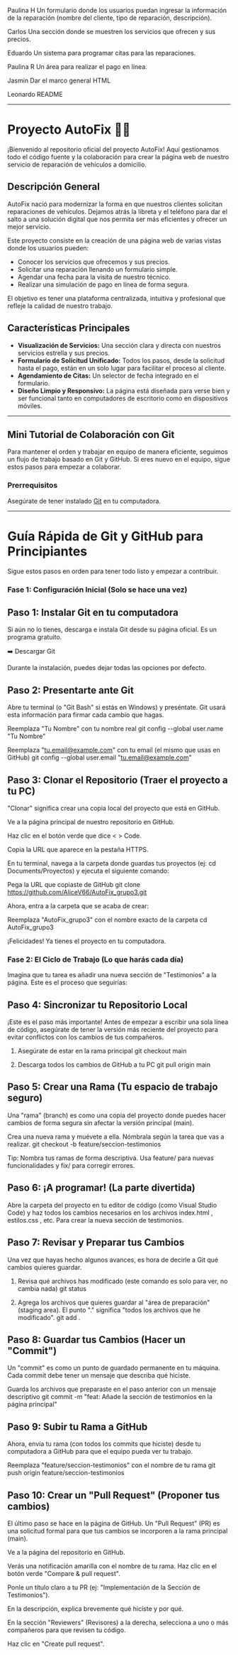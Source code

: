 Paulina H Un formulario donde los usuarios puedan ingresar la información de la reparación (nombre del cliente, tipo de reparación, descripción).

Carlos Una sección donde se muestren los servicios que ofrecen y sus precios.

Eduardo Un sistema para programar citas para las reparaciones.

Paulina R Un área para realizar el pago en línea.

Jasmin Dar el marco general HTML

Leonardo README

----------------------------------------------------------------------------------

# Proyecto AutoFix 🚗💨

¡Bienvenido al repositorio oficial del proyecto AutoFix! Aquí gestionamos todo el código fuente y la colaboración para crear la página web de nuestro servicio de reparación de vehículos a domicilio.

## Descripción General

AutoFix nació para modernizar la forma en que nuestros clientes solicitan reparaciones de vehículos. Dejamos atrás la libreta y el teléfono para dar el salto a una solución digital que nos permita ser más eficientes y ofrecer un mejor servicio.

Este proyecto consiste en la creación de una página web de varias vistas donde los usuarios pueden:
-   Conocer los servicios que ofrecemos y sus precios.
-   Solicitar una reparación llenando un formulario simple.
-   Agendar una fecha para la visita de nuestro técnico.
-   Realizar una simulación de pago en línea de forma segura.

El objetivo es tener una plataforma centralizada, intuitiva y profesional que refleje la calidad de nuestro trabajo.

## Características Principales

* **Visualización de Servicios:** Una sección clara y directa con nuestros servicios estrella y sus precios.
* **Formulario de Solicitud Unificado:** Todos los pasos, desde la solicitud hasta el pago, están en un solo lugar para facilitar el proceso al cliente.
* **Agendamiento de Citas:** Un selector de fecha integrado en el formulario.
* **Diseño Limpio y Responsivo:** La página está diseñada para verse bien y ser funcional tanto en computadores de escritorio como en dispositivos móviles.

---

## Mini Tutorial de Colaboración con Git

Para mantener el orden y trabajar en equipo de manera eficiente, seguimos un flujo de trabajo basado en Git y GitHub. Si eres nuevo en el equipo, sigue estos pasos para empezar a colaborar.

### Prerrequisitos

Asegúrate de tener instalado [Git](https://git-scm.com/downloads) en tu computadora.

------------------------------------------------------------------------------------

# Guía Rápida de Git y GitHub para Principiantes
Sigue estos pasos en orden para tener todo listo y empezar a contribuir.

### Fase 1: Configuración Inicial (Solo se hace una vez)
## Paso 1: Instalar Git en tu computadora

Si aún no lo tienes, descarga e instala Git desde su página oficial. Es un programa gratuito.

➡️ Descargar Git

Durante la instalación, puedes dejar todas las opciones por defecto.

## Paso 2: Presentarte ante Git

Abre tu terminal (o "Git Bash" si estás en Windows) y preséntate. Git usará esta información para firmar cada cambio que hagas.

Reemplaza "Tu Nombre" con tu nombre real
git config --global user.name "Tu Nombre"

Reemplaza "tu.email@example.com" con tu email (el mismo que usas en GitHub)
git config --global user.email "tu.email@example.com"

## Paso 3: Clonar el Repositorio (Traer el proyecto a tu PC)

"Clonar" significa crear una copia local del proyecto que está en GitHub.

Ve a la página principal de nuestro repositorio en GitHub.

Haz clic en el botón verde que dice < > Code.

Copia la URL que aparece en la pestaña HTTPS.

En tu terminal, navega a la carpeta donde guardas tus proyectos (ej: cd Documents/Proyectos) y ejecuta el siguiente comando:

Pega la URL que copiaste de GitHub
git clone https://github.com/AliceV66/AutoFix_grupo3.git

Ahora, entra a la carpeta que se acaba de crear:

Reemplaza "AutoFix_grupo3" con el nombre exacto de la carpeta
cd AutoFix_grupo3

¡Felicidades! Ya tienes el proyecto en tu computadora.

### Fase 2: El Ciclo de Trabajo (Lo que harás cada día)
Imagina que tu tarea es añadir una nueva sección de "Testimonios" a la página. Este es el proceso que seguirías:

## Paso 4: Sincronizar tu Repositorio Local

¡Este es el paso más importante! Antes de empezar a escribir una sola línea de código, asegúrate de tener la versión más reciente del proyecto para evitar conflictos con los cambios de tus compañeros.

1. Asegúrate de estar en la rama principal
git checkout main

2. Descarga todos los cambios de GitHub a tu PC
git pull origin main

## Paso 5: Crear una Rama (Tu espacio de trabajo seguro)

Una "rama" (branch) es como una copia del proyecto donde puedes hacer cambios de forma segura sin afectar la versión principal (main).

Crea una nueva rama y muévete a ella. Nómbrala según la tarea que vas a realizar.
git checkout -b feature/seccion-testimonios

Tip: Nombra tus ramas de forma descriptiva. Usa feature/ para nuevas funcionalidades y fix/ para corregir errores.

## Paso 6: ¡A programar! (La parte divertida)

Abre la carpeta del proyecto en tu editor de código (como Visual Studio Code) y haz todos los cambios necesarios en los archivos index.html , estilos.css , etc. Para crear la nueva sección de testimonios.

## Paso 7: Revisar y Preparar tus Cambios

Una vez que hayas hecho algunos avances, es hora de decirle a Git qué cambios quieres guardar.

1. Revisa qué archivos has modificado (este comando es solo para ver, no cambia nada)
git status

2. Agrega los archivos que quieres guardar al "área de preparación" (staging area).
El punto "." significa "todos los archivos que he modificado".
git add .

## Paso 8: Guardar tus Cambios (Hacer un "Commit")

Un "commit" es como un punto de guardado permanente en tu máquina. Cada commit debe tener un mensaje que describa qué hiciste.

Guarda los archivos que preparaste en el paso anterior con un mensaje descriptivo
git commit -m "feat: Añade la sección de testimonios en la página principal"

## Paso 9: Subir tu Rama a GitHub

Ahora, envía tu rama (con todos los commits que hiciste) desde tu computadora a GitHub para que el equipo pueda ver tu trabajo.

Reemplaza "feature/seccion-testimonios" con el nombre de tu rama
git push origin feature/seccion-testimonios

## Paso 10: Crear un "Pull Request" (Proponer tus cambios)

El último paso se hace en la página de GitHub. Un "Pull Request" (PR) es una solicitud formal para que tus cambios se incorporen a la rama principal (main).

Ve a la página del repositorio en GitHub.

Verás una notificación amarilla con el nombre de tu rama. Haz clic en el botón verde "Compare & pull request".

Ponle un título claro a tu PR (ej: "Implementación de la Sección de Testimonios").

En la descripción, explica brevemente qué hiciste y por qué.

En la sección "Reviewers" (Revisores) a la derecha, selecciona a uno o más compañeros para que revisen tu código.

Haz clic en "Create pull request".